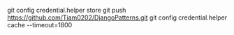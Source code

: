 git config credential.helper store
git push https://github.com/Tiam0202/DjangoPatterns.git
git config credential.helper cache --timeout=1800
